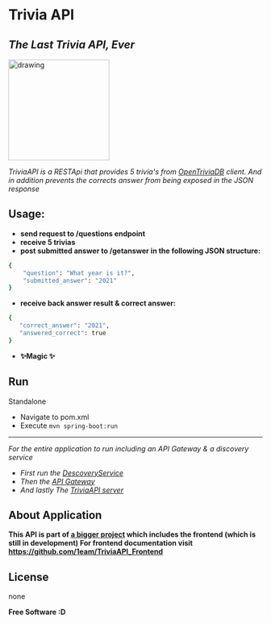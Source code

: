 # Trivia API
## _The Last Trivia API, Ever_

<img src="https://opentdb.com/images/logo.png" alt="drawing" width="200"/>


_TriviaAPI is a RESTApi that provides 5 trivia's from [OpenTriviaDB](https://opentdb.com/) client.
And in addition prevents the corrects answer from being exposed in the JSON response_

## Usage:

- **send request to /questions endpoint**
- **receive 5 trivias**
- **post submitted answer to /getanswer in the following JSON structure:**
```sh
{
    "question": "What year is it?",
    "submitted_answer": "2021"
}
```
- **receive back answer result & correct answer:**
 ```sh
{
    "correct_answer": "2021",
    "answered_correct": true
}
```
- **✨Magic ✨**

## Run
Standalone

- Navigate to pom.xml
- Execute ```mvn spring-boot:run```

------------------------
_For the entire application to run including an API Gateway & a discovery service_
- _First run the [DescoveryService](https://github.com/1eam/Trivia_API/tree/master/Quad%20-%20Trivia%20DiscoveryService)_
- _Then the [API Gateway](https://github.com/1eam/Trivia_API/tree/master/Quad%20-%20Trivia%20API%20Gateway)_
- _And lastly The [TriviaAPI server](https://github.com/1eam/Trivia_API/tree/master/Quad%20-%20TriviaApi)_



## About Application

**This API is part of [a bigger project](https://github.com/1eam/TriviaAPI_Frontend) which includes the frontend (which is still in development)
For frontend documentation visit https://github.com/1eam/TriviaAPI_Frontend**

## License

none

**Free Software :D**